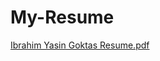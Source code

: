# My-Resume

[Ibrahim Yasin Goktas Resume.pdf](https://github.com/ibrahimyg/My-Resume/files/11326343/Ibrahim.Yasin.Goktas.Resume.pdf)
